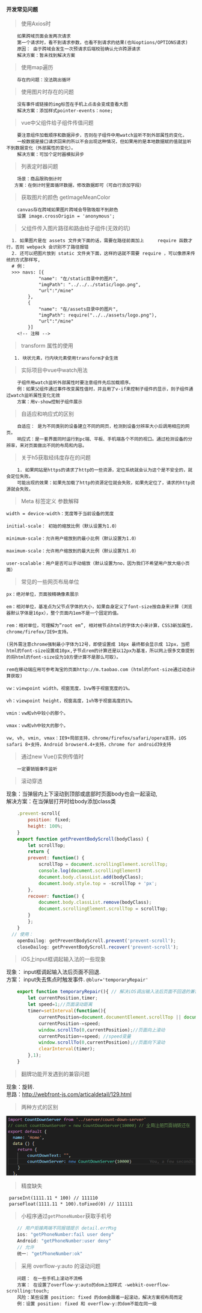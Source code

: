 #### 开发常见问题

> 使用Axios时

```zh
    如果跨域页面会发两次请求
    第一个请求时，看不到请求参数，也看不到请求的结果(也叫options/OPTIONS请求)
    原因： 由于跨域会发生一次预请求后端校验确认允许跨源请求
    解决方案：暂未找到解决方案
```
> 使用map遍历

```zh
    存在的问题：没法跳出循环
```
> 使用图片时存在的问题

```zh
    没有事件或链接的img标签在手机上点击会变成查看大图
    解决方案：添加样式pointer-events：none;
```
> vue中父组件给子组件传值问题

```zh
    要注意组件加载顺序和数据异步，否则在子组件中用watch监听不到外部属性的变化，
    一般数据是接口请求回来的所以不会出现这种情况，但如果用的是本地数据赋的值就监听不到数据变化（外部属性的变化）。
    解决方案：可加个定时器模拟异步
```

> 列表定时器问题

```zh
    场景：商品限购倒计时
   方案：在倒计时里面循环数据，修改数据即可（可自行添加字段）
```

> 获取图片的颜色 getImageMeanColor

```zh
    canvas存在跨域如果图片跨域会导致吸取不到颜色
    设置 image.crossOrigin = 'anonymous';
```
> 父组件传入图片路径和路由给子组件(无效的坑)

```zh
  1. 如果图片是在 assets 文件夹下面的话，需要在路径前面加上     require 函数才行，否则 webpack 会识别不了路径报错
  2. 还可以把图片放到 static 文件夹下面，这样的话就不需要 require ，可以像原来传统的方式那样写,
  # 例：
  >>> navs: [{
            "name": "在/static目录中的图片",
            "imgPath": "../../../static/logo.png",
            "url":"/mine"
        },
        {
            "name": "在/assets目录中的图片",
            "imgPath": require("../../assets/logo.png"),
            "url":"/mine"
        }]
    <!-- 注释 -->
```
> transform 属性的使用

```zh
   1. 块状元素，行内块元素使用transform才会生效
```
> 实际项目中vue中watch用法

```zh
    子组件用watch监听外部属性时要注意组件先后加载顺序。
    例：如果父组件通过事件改变属性值时，并且用了v-if来控制子组件的显示，则子组件通过watch监听属性变化无效
    方案：用v-show控制子组件展示
```
> 自适应和响应式的区别

```zh
    自适应： 是为不同类别的设备建立不同的网页，检测到设备分辨率大小后调用相应的网页。
    响应式：是一套界面同时运行到pc端、平板、手机端各个不同的视口。通过检测设备的分辨率，来对页面做出不同的布局和内容。
```
> 关于h5获取经纬度存在的问题

```zh
    1. 如果网站是https的请求了http的一些资源，定位系统就会认为这个是不安全的，就会定位失败。
    可能出现的效果：如果先加载了http的资源定位就会失败，如果先定位了，请求的http资源就会失败。
```

> Meta 标签定义 参数解释

```zh
width = device-width：宽度等于当前设备的宽度

initial-scale： 初始的缩放比例（默认设置为1.0）

minimum-scale：允许用户缩放到的最小比例（默认设置为1.0）

maximum-scale：允许用户缩放到的最大比例（默认设置为1.0）

user-scalable：用户是否可以手动缩放（默认设置为no，因为我们不希望用户放大缩小页面）
```

> 常见的一些网页布局单位

```zh
px：绝对单位，页面按精确像素展示

em：相对单位，基准点为父节点字体的大小，如果自身定义了font-size按自身来计算（浏览器默认字体是16px），整个页面内1em不是一个固定的值。

rem：相对单位，可理解为”root em”, 相对根节点html的字体大小来计算，CSS3新加属性，chrome/firefox/IE9+支持。

(另外需注意chrome强制最小字体为12号，即使设置成 10px 最终都会显示成 12px，当把html的font-size设置成10px,子节点rem的计算还是以12px为基准，所以网上很多文章提到的将html的font-size设为10方便计算不是那么可取)。

rem在移动端应用可参考淘宝的页面http://m.taobao.com (html的font-size通过动态计算获取)

vw：viewpoint width，视窗宽度，1vw等于视窗宽度的1%。

vh：viewpoint height，视窗高度，1vh等于视窗高度的1%。

vmin：vw和vh中较小的那个。

vmax：vw和vh中较大的那个。

vw, vh, vmin, vmax：IE9+局部支持，chrome/firefox/safari/opera支持，iOS safari 8+支持，Android browser4.4+支持，chrome for android39支持
```

> 通过new Vue()实例传值时

```
    一定要销毁事件监听
```

> 滚动穿透

  现象：当弹层内上下滚动到顶部或底部时页面body也会一起滚动,  
  解决方案：在当弹层打开时给body添加class类
  
```js
    .prevent-scroll{
        position: fixed;
        height: 100%;
    }
    export function getPreventBodyScroll(bodyClass) {
        let scrollTop;
        return {
        prevent: function() {
            scrollTop = document.scrollingElement.scrollTop;
            console.log(document.scrollingElement)
            document.body.classList.add(bodyClass);
            document.body.style.top = -scrollTop + 'px';
        },
        recover: function() {
            document.body.classList.remove(bodyClass);
            document.scrollingElement.scrollTop = scrollTop;
        }
        };
    }
  // 使用：
    openDailog: getPreventBodyScroll.prevent('prevent-scroll');
    closeDailog: getPreventBodyScroll.recover('prevent-scroll');
```

> iOS上input框调起输入法的一些现象

  现象： input框调起输入法后页面不回退.<br>
  方案： input失去焦点时触发事件. ```@blur='temporaryRepair'```

```js
    export function temporaryRepair(){ // 解决iOS调出输入法后页面不回退的兼容问题
        let currentPosition,timer;
        let speed=1;//页面滚动距离
        timer=setInterval(function(){
            currentPosition=document.documentElement.scrollTop || document.body.scrollTop;
            currentPosition-=speed;
            window.scrollTo(0,currentPosition);//页面向上滚动
            currentPosition+=speed; //speed变量
            window.scrollTo(0,currentPosition);//页面向下滚动
            clearInterval(timer);
        },1);
    }
```
> 翻牌功能开发遇到的兼容问题

  现象：旋转.<br>
  思路：http://webfront-js.com/articaldetail/129.html

> 两种方式的区别

![区别](./assets/img/企业微信截图_15694679051893.png "图片")

> 精度缺失
```
 parseInt(1111.11 * 100) // 111110
 parseFloat(1111.11 * 100).toFixed(0) // 111111

```
> 小程序通过```getPhoneNumber```获取手机号
```js
    // 用户拒接两端不同报错提示 detail.errMsg
    ios: "getPhoneNumber:fail user deny"
    Android: "getPhoneNumber:user deny"
    // 允许
    统一: "getPhoneNumber:ok"
```
> 采用 overflow-y:auto 的滚动问题
```zh
    问题： 在一些手机上滚动不流畅
    方案： 在设置了overflow-y:auto的dom上加样式 -webkit-overflow-scrolling:touch;
    风险：某些设置 position: fixed 的dom会跟着一起滚动，解决方案视布局而定
    例：设置 position: fixed 和 overflow-y:的dom不能在同一级
```
